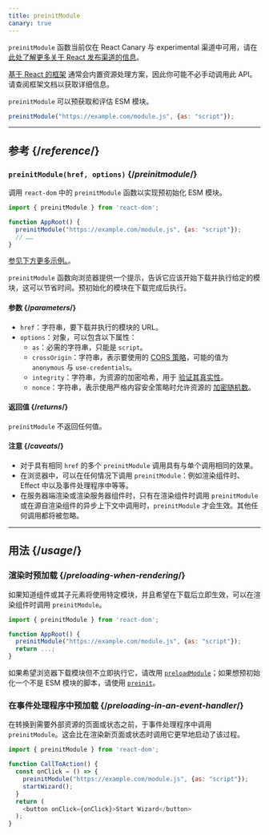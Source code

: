 ```yaml
---
title: preinitModule
canary: true
---
```


<Canary>

`preinitModule` 函数当前仅在 React Canary 与 experimental 渠道中可用，请在 [此处了解更多关于 React 发布渠道的信息](/community/versioning-policy#all-release-channels)。

</Canary>

<Note>

[基于 React 的框架](/learn/start-a-new-react-project) 通常会内置资源处理方案，因此你可能不必手动调用此 API。请查阅框架文档以获取详细信息。

</Note>

<Intro>

`preinitModule` 可以预获取和评估 ESM 模块。

```js
preinitModule("https://example.com/module.js", {as: "script"});
```

</Intro>

<InlineToc />

---

## 参考 {/*reference*/}

### `preinitModule(href, options)` {/*preinitmodule*/}

调用 `react-dom` 中的 `preinitModule` 函数以实现预初始化 ESM 模块。

```js
import { preinitModule } from 'react-dom';

function AppRoot() {
  preinitModule("https://example.com/module.js", {as: "script"});
  // ……
}

```

[参见下方更多示例。](#usage)。

`preinitModule` 函数向浏览器提供一个提示，告诉它应该开始下载并执行给定的模块，这可以节省时间。预初始化的模块在下载完成后执行。

#### 参数 {/*parameters*/}

* `href`：字符串，要下载并执行的模块的 URL。
* `options`：对象，可以包含以下属性：
  *  `as`：必需的字符串，只能是 `script`。
  *  `crossOrigin`：字符串，表示要使用的 [CORS 策略](https://developer.mozilla.org/zh-CN/docs/Web/HTML/Attributes/crossorigin)，可能的值为 `anonymous` 与 `use-credentials`。
  *  `integrity`：字符串，为资源的加密哈希，用于 [验证其真实性](https://developer.mozilla.org/zh-CN/docs/Web/Security/Subresource_Integrity)。
  *  `nonce`：字符串，表示使用严格内容安全策略时允许资源的 [加密随机数](https://developer.mozilla.org/zh-CN/docs/Web/HTML/Global_attributes/nonce)。

#### 返回值 {/*returns*/}

`preinitModule` 不返回任何值。

#### 注意 {/*caveats*/}

* 对于具有相同 `href` 的多个 `preinitModule` 调用具有与单个调用相同的效果。
* 在浏览器中，可以在任何情况下调用 `preinitModule`：例如渲染组件时、Effect 中以及事件处理程序中等等。
* 在服务器端渲染或渲染服务器组件时，只有在渲染组件时调用 `preinitModule` 或在源自渲染组件的异步上下文中调用时，`preinitModule` 才会生效。其他任何调用都将被忽略。

---

## 用法 {/*usage*/}

### 渲染时预加载 {/*preloading-when-rendering*/}

如果知道组件或其子元素将使用特定模块，并且希望在下载后立即生效，可以在渲染组件时调用 `preinitModule`。

```js
import { preinitModule } from 'react-dom';

function AppRoot() {
  preinitModule("https://example.com/module.js", {as: "script"});
  return ...;
}
```

如果希望浏览器下载模块但不立即执行它，请改用 [`preloadModule`](/reference/react-dom/preloadModule)；如果想预初始化一个不是 ESM 模块的脚本，请使用 [`preinit`](/reference/react-dom/preinit)。

### 在事件处理程序中预加载 {/*preloading-in-an-event-handler*/}

在转换到需要外部资源的页面或状态之前，于事件处理程序中调用 `preinitModule`。这会比在渲染新页面或状态时调用它更早地启动了该过程。

```js
import { preinitModule } from 'react-dom';

function CallToAction() {
  const onClick = () => {
    preinitModule("https://example.com/module.js", {as: "script"});
    startWizard();
  }
  return (
    <button onClick={onClick}>Start Wizard</button>
  );
}
```
